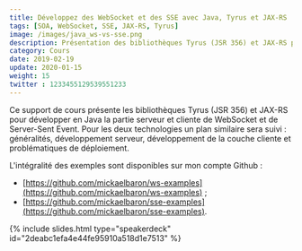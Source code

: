```yaml
---
title: Développez des WebSocket et des SSE avec Java, Tyrus et JAX-RS
tags: [SOA, WebSocket, SSE, JAX-RS, Tyrus]
image: /images/java_ws-vs-sse.png
description: Présentation des bibliothèques Tyrus (JSR 356) et JAX-RS pour développer en Java la partie serveur et cliente de WebSocket et de Server-Sent Event (SSE).
category: Cours
date: 2019-02-19
update: 2020-01-15
weight: 15
twitter : 1233455129539551233
---
```


Ce support de cours présente les bibliothèques Tyrus (JSR 356) et JAX-RS pour développer en Java la partie serveur et cliente de WebSocket et de Server-Sent Event. Pour les deux technologies un plan similaire sera suivi : généralités, développement serveur, développement de la couche cliente et problématiques de déploiement.

L'intégralité des exemples sont disponibles sur mon compte Github :

* [https://github.com/mickaelbaron/ws-examples](https://github.com/mickaelbaron/ws-examples) ;
* [https://github.com/mickaelbaron/sse-examples](https://github.com/mickaelbaron/sse-examples).

{% include slides.html type="speakerdeck" id="2deabc1efa4e44fe95910a518d1e7513" %}
